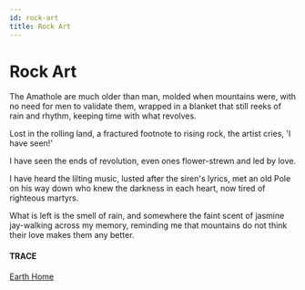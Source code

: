 ```yaml
---
id: rock-art
title: Rock Art 
---
```


# Rock Art

The Amathole are much older than man,
molded when mountains were,
with no need for men to validate them,
wrapped in a blanket 
that still reeks of rain and rhythm,
keeping time with what revolves.

Lost in the rolling land, 
a fractured footnote to rising rock, 
the artist cries, 
'I have seen!'

I have seen the ends of revolution,
even ones flower-strewn and led by love.

I have heard the lilting music,
lusted after the siren's lyrics,
met an old Pole on his way down
who knew the darkness in each heart,
now tired of righteous martyrs.

What is left is the smell of rain,
and somewhere the faint scent of jasmine
jay-walking across my memory,
reminding me that mountains do not think
their love makes them any better.


#### TRACE

[Earth Home](https://www.terrakhaya.co.za/)